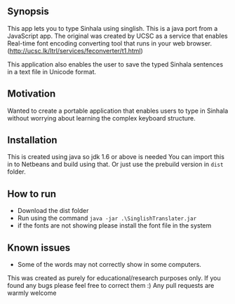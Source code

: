 ## Synopsis

This app lets you to type Sinhala using singlish.
This is a java port from a JavaScript app. The original was created by UCSC as a service that enables Real-time font encoding converting tool that runs in your web browser. 
(http://ucsc.lk/ltrl/services/feconverter/t1.html)

This application also enables the user to save the typed Sinhala sentences in a text file in Unicode format.

## Motivation
Wanted to create a portable application that enables users to type in Sinhala without worrying about learning the complex keyboard structure.

## Installation
This is created using java so jdk 1.6 or above is needed
You can import this in to Netbeans and build using that.
Or just use the prebuild version in `dist` folder.

## How to run 

- Download the dist folder 
- Run using the command `java -jar .\SinglishTranslater.jar`
- if the fonts are not showing please install the font file in the system

## Known issues
- Some of the words may not correctly show in some computers.


This was created as purely for educational/research purposes only.
If you found any bugs please feel free to correct them :) 
Any pull requests are warmly welcome

